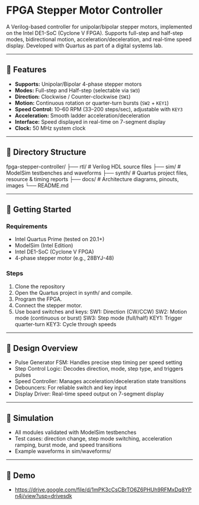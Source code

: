 # FPGA Stepper Motor Controller

A Verilog-based controller for unipolar/bipolar stepper motors, implemented on the Intel DE1-SoC (Cyclone V FPGA). Supports full-step and half-step modes, bidirectional motion, acceleration/deceleration, and real-time speed display. Developed with Quartus as part of a digital systems lab.

---

## 🔧 Features

- **Supports:** Unipolar/Bipolar 4-phase stepper motors
- **Modes:** Full-step and Half-step (selectable via `SW3`)
- **Direction:** Clockwise / Counter-clockwise (`SW1`)
- **Motion:** Continuous rotation or quarter-turn bursts (`SW2` + `KEY1`)
- **Speed Control:** 10–60 RPM (33–200 steps/sec), adjustable with `KEY3`
- **Acceleration:** Smooth ladder acceleration/deceleration
- **Interface:** Speed displayed in real-time on 7-segment display
- **Clock:** 50 MHz system clock

---

## 📁 Directory Structure

fpga-stepper-controller/
├── rtl/ # Verilog HDL source files
├── sim/ # ModelSim testbenches and waveforms
├── synth/ # Quartus project files, resource & timing reports
├── docs/ # Architecture diagrams, pinouts, images
└── README.md

---

## 🚀 Getting Started

### Requirements

- Intel Quartus Prime (tested on 20.1+)
- ModelSim (Intel Edition)
- Intel DE1-SoC (Cyclone V FPGA)
- 4-phase stepper motor (e.g., 28BYJ-48)

### Steps

1. Clone the repository
2. Open the Quartus project in synth/ and compile.
3. Program the FPGA.
4. Connect the stepper motor.
5. Use board switches and keys:
  SW1: Direction (CW/CCW)
  SW2: Motion mode (continuous or burst)
  SW3: Step mode (full/half)
  KEY1: Trigger quarter-turn
  KEY3: Cycle through speeds

---

## 📐 Design Overview

- Pulse Generator FSM: Handles precise step timing per speed setting
- Step Control Logic: Decodes direction, mode, step type, and triggers pulses
- Speed Controller: Manages acceleration/deceleration state transitions
- Debouncers: For reliable switch and key input
- Display Driver: Real-time speed output on 7-segment display

---

## 🧪 Simulation
- All modules validated with ModelSim testbenches
- Test cases: direction change, step mode switching, acceleration ramping, burst mode, and speed transitions
- Example waveforms in sim/waveforms/

---

## 🎥 Demo
- https://drive.google.com/file/d/1mPK3cCsCBrTO6Z6PHUh9RFMxDq8YPn4j/view?usp=drivesdk
